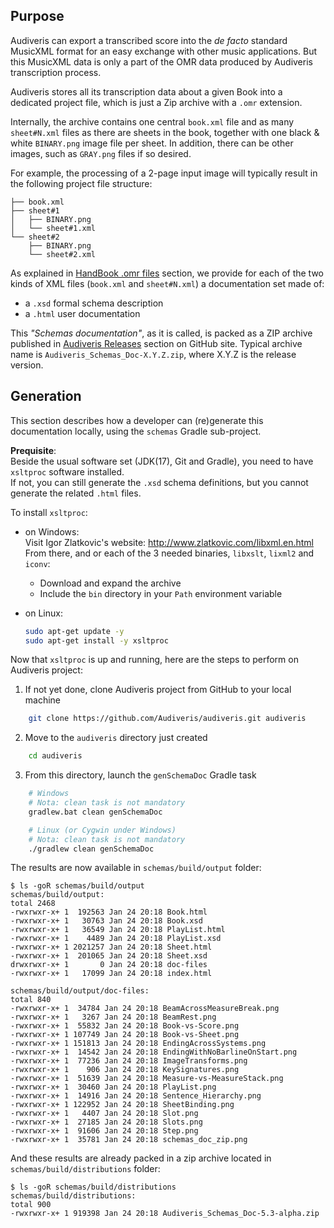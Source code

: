 

## Purpose

Audiveris can export a transcribed score into the *de facto* standard MusicXML format for an easy
exchange with other music applications.
But this MusicXML data is only a part of the OMR data produced by Audiveris transcription process.

Audiveris stores all its transcription data about a given Book into a dedicated project file,
which is just a Zip archive with a `.omr` extension.

Internally, the archive contains one central `book.xml` file and as many `sheet#N.xml` files as
there are sheets in the book, together with one black & white `BINARY.png` image file per sheet.
In addition, there can be other images, such as `GRAY.png` files if so desired.

For example, the processing of a 2-page input image will typically result in the following project
file structure:
```
├── book.xml
├── sheet#1
│   ├── BINARY.png
│   └── sheet#1.xml
└── sheet#2
    ├── BINARY.png
    └── sheet#2.xml
```

As explained in
[HandBook .omr files](https://audiveris.github.io/audiveris/_pages/outputs/omr/) section,
we provide for each of the two kinds of XML files (`book.xml` and `sheet#N.xml`) a documentation
set made of:
- a `.xsd` formal schema description
- a `.html` user documentation

This *"Schemas documentation"*, as it is called, is packed as a ZIP archive published in
[Audiveris Releases](https://github.com/Audiveris/audiveris/releases) section
on GitHub site.
Typical archive name is `Audiveris_Schemas_Doc-X.Y.Z.zip`, where X.Y.Z is the release version.

## Generation

This section describes how a developer can (re)generate this documentation locally,
using the `schemas` Gradle sub-project.

**Prequisite**:  
 Beside the usual software set (JDK(17), Git and Gradle),
you need to have `xsltproc` software installed.  
If not, you can still generate the `.xsd` schema definitions, but you cannot generate the related
`.html` files.

To install `xsltproc`:
* on Windows:  
  Visit Igor Zlatkovic's website: http://www.zlatkovic.com/libxml.en.html  
  From there, and or each of the 3 needed binaries, `libxslt`, `lixml2` and `iconv`:
    * Download and expand the archive
    * Include the `bin` directory in your `Path` environment variable

* on Linux:
    ```bash
    sudo apt-get update -y
    sudo apt-get install -y xsltproc
  ```

Now that `xsltproc` is up and running, here are the steps to perform on Audiveris project:

1. If not yet done, clone Audiveris project from GitHub to your local machine
```bash
    git clone https://github.com/Audiveris/audiveris.git audiveris
```
2. Move to the `audiveris` directory just created
```bash
    cd audiveris
```
3. From this directory, launch the `genSchemaDoc` Gradle task
```bash
    # Windows
    # Nota: clean task is not mandatory
    gradlew.bat clean genSchemaDoc
```
```bash
    # Linux (or Cygwin under Windows)
    # Nota: clean task is not mandatory
    ./gradlew clean genSchemaDoc
```

The results are now available in `schemas/build/output` folder:
```
$ ls -goR schemas/build/output
schemas/build/output:
total 2468
-rwxrwxr-x+ 1  192563 Jan 24 20:18 Book.html
-rwxrwxr-x+ 1   30763 Jan 24 20:18 Book.xsd
-rwxrwxr-x+ 1   36549 Jan 24 20:18 PlayList.html
-rwxrwxr-x+ 1    4489 Jan 24 20:18 PlayList.xsd
-rwxrwxr-x+ 1 2021257 Jan 24 20:18 Sheet.html
-rwxrwxr-x+ 1  201065 Jan 24 20:18 Sheet.xsd
drwxrwxr-x+ 1       0 Jan 24 20:18 doc-files
-rwxrwxr-x+ 1   17099 Jan 24 20:18 index.html

schemas/build/output/doc-files:
total 840
-rwxrwxr-x+ 1  34784 Jan 24 20:18 BeamAcrossMeasureBreak.png
-rwxrwxr-x+ 1   3267 Jan 24 20:18 BeamRest.png
-rwxrwxr-x+ 1  55832 Jan 24 20:18 Book-vs-Score.png
-rwxrwxr-x+ 1 107749 Jan 24 20:18 Book-vs-Sheet.png
-rwxrwxr-x+ 1 151813 Jan 24 20:18 EndingAcrossSystems.png
-rwxrwxr-x+ 1  14542 Jan 24 20:18 EndingWithNoBarlineOnStart.png
-rwxrwxr-x+ 1  77236 Jan 24 20:18 ImageTransforms.png
-rwxrwxr-x+ 1    906 Jan 24 20:18 KeySignatures.png
-rwxrwxr-x+ 1  51639 Jan 24 20:18 Measure-vs-MeasureStack.png
-rwxrwxr-x+ 1  30460 Jan 24 20:18 PlayList.png
-rwxrwxr-x+ 1  14916 Jan 24 20:18 Sentence_Hierarchy.png
-rwxrwxr-x+ 1 122952 Jan 24 20:18 SheetBinding.png
-rwxrwxr-x+ 1   4407 Jan 24 20:18 Slot.png
-rwxrwxr-x+ 1  27185 Jan 24 20:18 Slots.png
-rwxrwxr-x+ 1  91606 Jan 24 20:18 Step.png
-rwxrwxr-x+ 1  35781 Jan 24 20:18 schemas_doc_zip.png
```

And these results are already packed in a zip archive located in
`schemas/build/distributions` folder:
```
$ ls -goR schemas/build/distributions
schemas/build/distributions:
total 900
-rwxrwxr-x+ 1 919398 Jan 24 20:18 Audiveris_Schemas_Doc-5.3-alpha.zip
```
